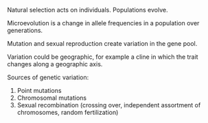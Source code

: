 Natural selection acts on individuals. Populations evolve.

Microevolution is a change in allele frequencies in a population over generations.

Mutation and sexual reproduction create variation in the gene pool. 

Variation could be geographic, for example a cline in which the trait changes along a geographic axis.

Sources of genetic variation:

1. Point mutations
2. Chromosomal mutations
3. Sexual recombination (crossing over, independent assortment of chromosomes, random fertilization)